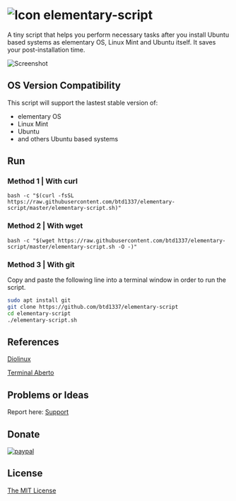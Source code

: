 # ![Icon](https://raw.githubusercontent.com/btd1337/elementary-script/master/icon.png)  elementary-script

A tiny script that helps you perform necessary tasks after you install Ubuntu based systems as elementary OS, Linux Mint and Ubuntu itself. It saves your post-installation time.


![Screenshot](https://raw.githubusercontent.com/btd1337/elementary-script/master/screenshot.jpeg)

## OS Version Compatibility

This script will support the lastest stable version of:
- elementary OS
- Linux Mint
- Ubuntu
- and others Ubuntu based systems

## Run

### Method 1 | With curl

```shell
bash -c "$(curl -fsSL https://raw.githubusercontent.com/btd1337/elementary-script/master/elementary-script.sh)"
```

### Method 2 | With wget

```shell
bash -c "$(wget https://raw.githubusercontent.com/btd1337/elementary-script/master/elementary-script.sh -O -)"
```
### Method 3 | With git

Copy and paste the following line into a terminal window in order to run the script.

```bash
sudo apt install git
git clone https://github.com/btd1337/elementary-script
cd elementary-script
./elementary-script.sh
```

## References

[Diolinux](http://www.diolinux.com.br/2016/12/elementary-script-pos-instalacao.html)

[Terminal Aberto](http://terminalaberto.com/2017/03/01/elementary-script-um-facilitador-de-servico-para-o-elementary-os/)

## Problems or Ideas

Report here: [Support](https://github.com/btd1337/elementary-script/issues)

## Donate

[![paypal](https://www.paypalobjects.com/en_US/i/btn/btn_donateCC_LG.gif)](https://www.paypal.com/cgi-bin/webscr?cmd=_donations&business=X85LVKF3HYPZL&lc=US&item_name=btd1337&item_number=elementary%2dscript&currency_code=USD&bn=PP%2dDonationsBF%3abtn_donateCC_LG%2egif%3aNonHosted)

## License

[The MIT License](http://ylrxeidx.mit-license.org/ "The MIT License")
